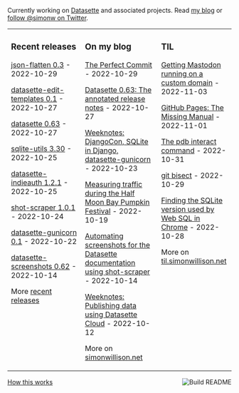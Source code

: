 Currently working on [Datasette](https://datasette.io/) and associated projects. Read [my blog](https://simonwillison.net/) or [follow @simonw on Twitter](https://twitter.com/simonw).

<table><tr><td valign="top" width="33%">

### Recent releases
<!-- recent_releases starts -->
[json-flatten 0.3](https://github.com/simonw/json-flatten/releases/tag/0.3) - 2022-10-29

[datasette-edit-templates 0.1](https://github.com/simonw/datasette-edit-templates/releases/tag/0.1) - 2022-10-27

[datasette 0.63](https://github.com/simonw/datasette/releases/tag/0.63) - 2022-10-27

[sqlite-utils 3.30](https://github.com/simonw/sqlite-utils/releases/tag/3.30) - 2022-10-25

[datasette-indieauth 1.2.1](https://github.com/simonw/datasette-indieauth/releases/tag/1.2.1) - 2022-10-25

[shot-scraper 1.0.1](https://github.com/simonw/shot-scraper/releases/tag/1.0.1) - 2022-10-24

[datasette-gunicorn 0.1](https://github.com/simonw/datasette-gunicorn/releases/tag/0.1) - 2022-10-22

[datasette-screenshots 0.62](https://github.com/simonw/datasette-screenshots/releases/tag/0.62) - 2022-10-14
<!-- recent_releases ends -->
More [recent releases](https://github.com/simonw/simonw/blob/main/releases.md)
</td><td valign="top" width="34%">

### On my blog
<!-- blog starts -->
[The Perfect Commit](http://simonwillison.net/2022/Oct/29/the-perfect-commit/) - 2022-10-29

[Datasette 0.63: The annotated release notes](http://simonwillison.net/2022/Oct/27/datasette-0-63/) - 2022-10-27

[Weeknotes: DjangoCon, SQLite in Django, datasette-gunicorn](http://simonwillison.net/2022/Oct/23/datasette-gunicorn/) - 2022-10-23

[Measuring traffic during the Half Moon Bay Pumpkin Festival](http://simonwillison.net/2022/Oct/19/measuring-traffic/) - 2022-10-19

[Automating screenshots for the Datasette documentation using shot-scraper](http://simonwillison.net/2022/Oct/14/automating-screenshots/) - 2022-10-14

[Weeknotes: Publishing data using Datasette Cloud](http://simonwillison.net/2022/Oct/12/publishing-data/) - 2022-10-12
<!-- blog ends -->
More on [simonwillison.net](https://simonwillison.net/)
</td><td valign="top" width="33%">

### TIL
<!-- tils starts -->
[Getting Mastodon running on a custom domain](https://til.simonwillison.net/mastodon/custom-domain-mastodon) - 2022-11-03

[GitHub Pages: The Missing Manual](https://til.simonwillison.net/github/github-pages) - 2022-11-01

[The pdb interact command](https://til.simonwillison.net/python/pdb-interact) - 2022-10-31

[git bisect](https://til.simonwillison.net/git/git-bisect) - 2022-10-29

[Finding the SQLite version used by Web SQL in Chrome](https://til.simonwillison.net/sqlite/sqlite-version-websql-chrome) - 2022-10-28
<!-- tils ends -->
More on [til.simonwillison.net](https://til.simonwillison.net/)
</td></tr></table>

<a href="https://github.com/simonw/simonw/actions"><img src="https://github.com/simonw/simonw/workflows/Build%20README/badge.svg" align="right" alt="Build README"></a> <a href="https://simonwillison.net/2020/Jul/10/self-updating-profile-readme/">How this works</a>
